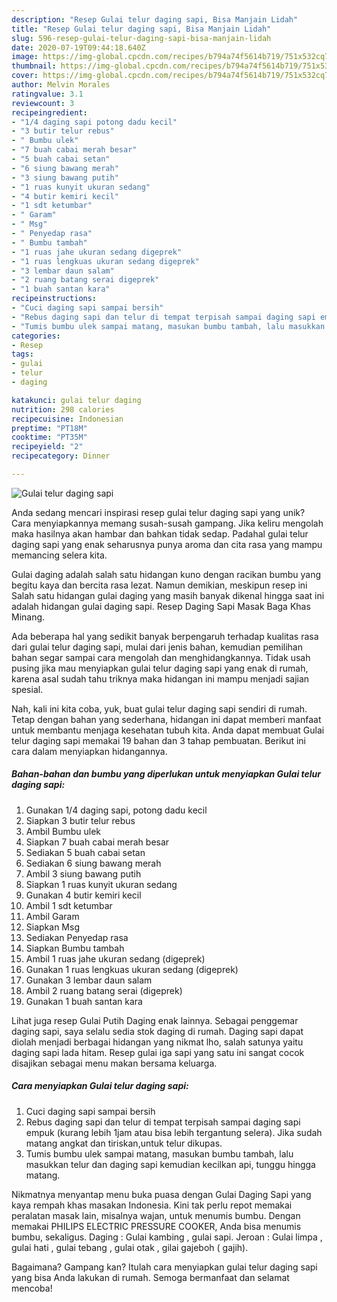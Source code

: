 ```yaml
---
description: "Resep Gulai telur daging sapi, Bisa Manjain Lidah"
title: "Resep Gulai telur daging sapi, Bisa Manjain Lidah"
slug: 596-resep-gulai-telur-daging-sapi-bisa-manjain-lidah
date: 2020-07-19T09:44:18.640Z
image: https://img-global.cpcdn.com/recipes/b794a74f5614b719/751x532cq70/gulai-telur-daging-sapi-foto-resep-utama.jpg
thumbnail: https://img-global.cpcdn.com/recipes/b794a74f5614b719/751x532cq70/gulai-telur-daging-sapi-foto-resep-utama.jpg
cover: https://img-global.cpcdn.com/recipes/b794a74f5614b719/751x532cq70/gulai-telur-daging-sapi-foto-resep-utama.jpg
author: Melvin Morales
ratingvalue: 3.1
reviewcount: 3
recipeingredient:
- "1/4 daging sapi potong dadu kecil"
- "3 butir telur rebus"
- " Bumbu ulek"
- "7 buah cabai merah besar"
- "5 buah cabai setan"
- "6 siung bawang merah"
- "3 siung bawang putih"
- "1 ruas kunyit ukuran sedang"
- "4 butir kemiri kecil"
- "1 sdt ketumbar"
- " Garam"
- " Msg"
- " Penyedap rasa"
- " Bumbu tambah"
- "1 ruas jahe ukuran sedang digeprek"
- "1 ruas lengkuas ukuran sedang digeprek"
- "3 lembar daun salam"
- "2 ruang batang serai digeprek"
- "1 buah santan kara"
recipeinstructions:
- "Cuci daging sapi sampai bersih"
- "Rebus daging sapi dan telur di tempat terpisah sampai daging sapi empuk (kurang lebih 1jam atau bisa lebih tergantung selera). Jika sudah matang angkat dan tiriskan,untuk telur dikupas."
- "Tumis bumbu ulek sampai matang, masukan bumbu tambah, lalu masukkan telur dan daging sapi kemudian kecilkan api, tunggu hingga matang."
categories:
- Resep
tags:
- gulai
- telur
- daging

katakunci: gulai telur daging 
nutrition: 298 calories
recipecuisine: Indonesian
preptime: "PT18M"
cooktime: "PT35M"
recipeyield: "2"
recipecategory: Dinner

---
```



![Gulai telur daging sapi](https://img-global.cpcdn.com/recipes/b794a74f5614b719/751x532cq70/gulai-telur-daging-sapi-foto-resep-utama.jpg)

Anda sedang mencari inspirasi resep gulai telur daging sapi yang unik? Cara menyiapkannya memang susah-susah gampang. Jika keliru mengolah maka hasilnya akan hambar dan bahkan tidak sedap. Padahal gulai telur daging sapi yang enak seharusnya punya aroma dan cita rasa yang mampu memancing selera kita.

Gulai daging adalah salah satu hidangan kuno dengan racikan bumbu yang begitu kaya dan bercita rasa lezat. Namun demikian, meskipun resep ini Salah satu hidangan gulai daging yang masih banyak dikenal hingga saat ini adalah hidangan gulai daging sapi. Resep Daging Sapi Masak Baga Khas Minang.

Ada beberapa hal yang sedikit banyak berpengaruh terhadap kualitas rasa dari gulai telur daging sapi, mulai dari jenis bahan, kemudian pemilihan bahan segar sampai cara mengolah dan menghidangkannya. Tidak usah pusing jika mau menyiapkan gulai telur daging sapi yang enak di rumah, karena asal sudah tahu triknya maka hidangan ini mampu menjadi sajian spesial.


Nah, kali ini kita coba, yuk, buat gulai telur daging sapi sendiri di rumah. Tetap dengan bahan yang sederhana, hidangan ini dapat memberi manfaat untuk membantu menjaga kesehatan tubuh kita. Anda dapat membuat Gulai telur daging sapi memakai 19 bahan dan 3 tahap pembuatan. Berikut ini cara dalam menyiapkan hidangannya.

<!--inarticleads1-->

##### Bahan-bahan dan bumbu yang diperlukan untuk menyiapkan Gulai telur daging sapi:

1. Gunakan 1/4 daging sapi, potong dadu kecil
1. Siapkan 3 butir telur rebus
1. Ambil  Bumbu ulek
1. Siapkan 7 buah cabai merah besar
1. Sediakan 5 buah cabai setan
1. Sediakan 6 siung bawang merah
1. Ambil 3 siung bawang putih
1. Siapkan 1 ruas kunyit ukuran sedang
1. Gunakan 4 butir kemiri kecil
1. Ambil 1 sdt ketumbar
1. Ambil  Garam
1. Siapkan  Msg
1. Sediakan  Penyedap rasa
1. Siapkan  Bumbu tambah
1. Ambil 1 ruas jahe ukuran sedang (digeprek)
1. Gunakan 1 ruas lengkuas ukuran sedang (digeprek)
1. Gunakan 3 lembar daun salam
1. Ambil 2 ruang batang serai (digeprek)
1. Gunakan 1 buah santan kara


Lihat juga resep Gulai Putih Daging enak lainnya. Sebagai penggemar daging sapi, saya selalu sedia stok daging di rumah. Daging sapi dapat diolah menjadi berbagai hidangan yang nikmat lho, salah satunya yaitu daging sapi lada hitam. Resep gulai iga sapi yang satu ini sangat cocok disajikan sebagai menu makan bersama keluarga. 

<!--inarticleads2-->

##### Cara menyiapkan Gulai telur daging sapi:

1. Cuci daging sapi sampai bersih
1. Rebus daging sapi dan telur di tempat terpisah sampai daging sapi empuk (kurang lebih 1jam atau bisa lebih tergantung selera). Jika sudah matang angkat dan tiriskan,untuk telur dikupas.
1. Tumis bumbu ulek sampai matang, masukan bumbu tambah, lalu masukkan telur dan daging sapi kemudian kecilkan api, tunggu hingga matang.


Nikmatnya menyantap menu buka puasa dengan Gulai Daging Sapi yang kaya rempah khas masakan Indonesia. Kini tak perlu repot memakai peralatan masak lain, misalnya wajan, untuk menumis bumbu. Dengan memakai PHILIPS ELECTRIC PRESSURE COOKER, Anda bisa menumis bumbu, sekaligus. Daging : Gulai kambing , gulai sapi. Jeroan : Gulai limpa , gulai hati , gulai tebang , gulai otak , gilai gajeboh ( gajih). 

Bagaimana? Gampang kan? Itulah cara menyiapkan gulai telur daging sapi yang bisa Anda lakukan di rumah. Semoga bermanfaat dan selamat mencoba!
